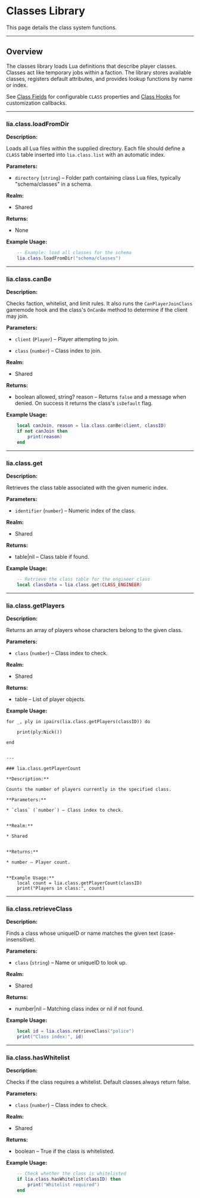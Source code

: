 # Classes Library

This page details the class system functions.

---

## Overview

The classes library loads Lua definitions that describe player classes. Classes act like temporary jobs within a faction. The library stores available classes, registers default attributes, and provides lookup functions by name or index.

See [Class Fields](../definitions/class.md) for configurable `CLASS` properties and [Class Hooks](../hooks/class_hooks.md) for customization callbacks.

---

### lia.class.loadFromDir

**Description:**

Loads all Lua files within the supplied directory. Each file should define a `CLASS` table inserted into `lia.class.list` with an automatic index.

**Parameters:**

* `directory` (`string`) – Folder path containing class Lua files, typically "schema/classes" in a schema.


**Realm:**

* Shared


**Returns:**

* None


**Example Usage:**

```lua
    -- Example: load all classes for the schema
    lia.class.loadFromDir("schema/classes")
```

---

### lia.class.canBe

**Description:**

Checks faction, whitelist, and limit rules. It also runs the `CanPlayerJoinClass` gamemode hook and the class's `OnCanBe` method to determine if the client may join.

**Parameters:**

* `client` (`Player`) – Player attempting to join.


* `class` (`number`) – Class index to join.


**Realm:**

* Shared


**Returns:**

* boolean allowed, string? reason – Returns `false` and a message when denied. On success it returns the class's `isDefault` flag.


**Example Usage:**

```lua
    local canJoin, reason = lia.class.canBe(client, classID)
    if not canJoin then
        print(reason)
    end
```

---

### lia.class.get

**Description:**

Retrieves the class table associated with the given numeric index.

**Parameters:**

* `identifier` (`number`) – Numeric index of the class.


**Realm:**

* Shared


**Returns:**

* table|nil – Class table if found.


**Example Usage:**

```lua
    -- Retrieve the class table for the engineer class
    local classData = lia.class.get(CLASS_ENGINEER)
```

---

### lia.class.getPlayers

**Description:**

Returns an array of players whose characters belong to the given class.

**Parameters:**

* `class` (`number`) – Class index to check.


**Realm:**

* Shared


**Returns:**

* table – List of player objects.


**Example Usage:**

    for _, ply in ipairs(lia.class.getPlayers(classID)) do

        print(ply:Nick())

    end

```

---

### lia.class.getPlayerCount

**Description:**

Counts the number of players currently in the specified class.

**Parameters:**

* `class` (`number`) – Class index to check.


**Realm:**

* Shared


**Returns:**

* number – Player count.


**Example Usage:**
    local count = lia.class.getPlayerCount(classID)
    print("Players in class:", count)
```

---

### lia.class.retrieveClass

**Description:**

Finds a class whose uniqueID or name matches the given text (case-insensitive).

**Parameters:**

* `class` (`string`) – Name or uniqueID to look up.


**Realm:**

* Shared


**Returns:**

* number|nil – Matching class index or nil if not found.


**Example Usage:**

```lua
    local id = lia.class.retrieveClass("police")
    print("Class index:", id)
```

---

### lia.class.hasWhitelist

**Description:**

Checks if the class requires a whitelist. Default classes always return false.

**Parameters:**

* `class` (`number`) – Class index to check.


**Realm:**

* Shared


**Returns:**

* boolean – True if the class is whitelisted.


**Example Usage:**

```lua
    -- Check whether the class is whitelisted
    if lia.class.hasWhitelist(classID) then
        print("Whitelist required")
    end
```
